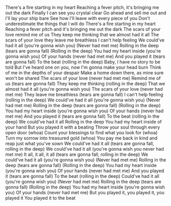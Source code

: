 There's a fire starting in my heart
Reaching a fever pitch, it's bringing me out the dark
Finally I can see you crystal clear
Go ahead and sell me out and I'll lay your ship bare
See how I'll leave with every piece of you
Don't underestimate the things that I will do
There's a fire starting in my heart
Reaching a fever pitch and it's bringing me out the dark
The scars of your love remind me of us
They keep me thinking that we almost had it all
The scars of your love they leave me breathless
I can't help feeling
We could've had it all (you're gonna wish you)
(Never had met me)
Rolling in the deep (tears are gonna fall)
(Rolling in the deep)
You had my heart inside (you're gonna wish you)
Of your hands (never had met me)
And you played it (tears are gonna fall)
To the beat (rolling in the deep)
Baby, I have no story to be told
But I've heard one on you, now I'm gonna make your head burn
Think of me in the depths of your despair
Make a home down there, as mine sure won't be shared
The scars of your love (never had met me)
Remind me of us (tears are gonna fall)
They keep me thinking (rolling in the deep)
That we almost had it all (you're gonna wish you)
The scars of your love (never had met me)
They leave me breathless (tears are gonna fall)
I can't help feeling (rolling in the deep)
We could've had it all (you're gonna wish you)
(Never had met me)
Rolling in the deep (tears are gonna fall)
(Rolling in the deep)
You had my heart inside (you're gonna wish you)
Of your hands (never had met me)
And you played it (tears are gonna fall)
To the beat (rolling in the deep)
We could've had it all
Rolling in the deep
You had my heart inside of your hand
But you played it with a beating
Throw your soul through every open door (whoa)
Count your blessings to find what you look for (whoa)
Turn my sorrow into treasured gold (whoa)
You pay me back in kind and reap just what you've sown
We could've had it all (tears are gonna fall, rolling in the deep)
We could've had it all (you're gonna wish you never had met me)
It all, it all, it all (tears are gonna fall, rolling in the deep)
We could've had it all (you're gonna wish you)
(Never had met me)
Rolling in the deep (tears are gonna fall)
(Rolling in the deep)
You had my heart inside (you're gonna wish you)
Of your hands (never had met me)
And you played it (tears are gonna fall)
To the beat (rolling in the deep)
Could've had it all (you're gonna wish you)
(Never had met me)
Rolling in the deep (tears are gonna fall)
(Rolling in the deep)
You had my heart inside (you're gonna wish you)
Of your hands (never had met me)
But you played it, you played it, you played it
You played it to the beat
